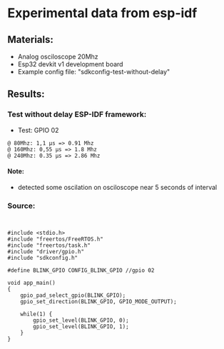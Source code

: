 
# Experimental data from esp-idf

## Materials:

- Analog osciloscope 20Mhz
- Esp32 devkit v1 development board
- Example config file: "sdkconfig-test-without-delay"



## Results:

### Test without delay ESP-IDF framework:

- Test: GPIO 02

```
@ 80Mhz: 1,1 μs => 0.91 Mhz
@ 160Mhz: 0,55 μs => 1.8 Mhz
@ 240Mhz: 0.35 μs => 2.86 Mhz
```

#### Note:

- detected some oscilation on osciloscope near 5 seconds of interval



### Source:
```


#include <stdio.h>
#include "freertos/FreeRTOS.h"
#include "freertos/task.h"
#include "driver/gpio.h"
#include "sdkconfig.h"

#define BLINK_GPIO CONFIG_BLINK_GPIO //gpio 02

void app_main()
{
    gpio_pad_select_gpio(BLINK_GPIO);
    gpio_set_direction(BLINK_GPIO, GPIO_MODE_OUTPUT);

    while(1) {
        gpio_set_level(BLINK_GPIO, 0);
        gpio_set_level(BLINK_GPIO, 1);
    }
}

```





